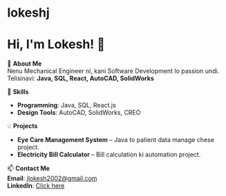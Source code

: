 # lokeshj
# Hi, I'm Lokesh! 👋

🚀 **About Me**  
Nenu Mechanical Engineer ni, kani Software Development lo passion undi.  
Telisinavi: **Java, SQL, React, AutoCAD, SolidWorks**  

🌟 **Skills**  
- **Programming**: Java, SQL, React.js  
- **Design Tools**: AutoCAD, SolidWorks, CREO  

💡 **Projects**  
- **Eye Care Management System** – Java to patient data manage chese project.  
- **Electricity Bill Calculator** – Bill calculation ki automation project.  

📫 **Contact Me**  
**Email**: jlokesh2002@gmail.com  
**LinkedIn**: [Click here](https://www.linkedin.com/in/jejappagarilokesh/)
